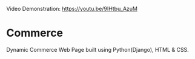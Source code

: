 Video Demonstration: https://youtu.be/9IHtbu_AzuM
# Commerce
Dynamic Commerce Web Page built using Python(Django), HTML &amp; CSS. 
